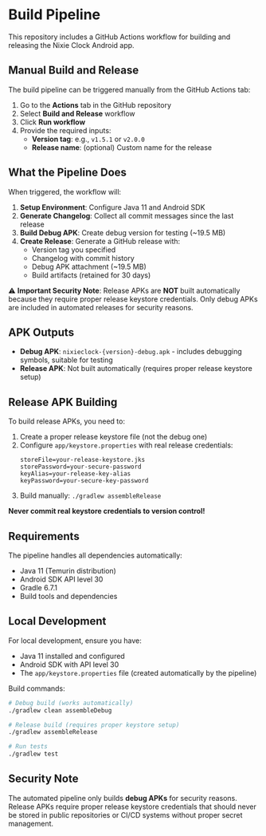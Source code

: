 # Build Pipeline

This repository includes a GitHub Actions workflow for building and releasing the Nixie Clock Android app.

## Manual Build and Release

The build pipeline can be triggered manually from the GitHub Actions tab:

1. Go to the **Actions** tab in the GitHub repository
2. Select **Build and Release** workflow
3. Click **Run workflow**
4. Provide the required inputs:
   - **Version tag**: e.g., `v1.5.1` or `v2.0.0`
   - **Release name**: (optional) Custom name for the release

## What the Pipeline Does

When triggered, the workflow will:

1. **Setup Environment**: Configure Java 11 and Android SDK
2. **Generate Changelog**: Collect all commit messages since the last release
3. **Build Debug APK**: Create debug version for testing (~19.5 MB)
4. **Create Release**: Generate a GitHub release with:
   - Version tag you specified
   - Changelog with commit history
   - Debug APK attachment (~19.5 MB)
   - Build artifacts (retained for 30 days)

⚠️ **Important Security Note**: Release APKs are **NOT** built automatically because they require proper release keystore credentials. Only debug APKs are included in automated releases for security reasons.

## APK Outputs

- **Debug APK**: `nixieclock-{version}-debug.apk` - includes debugging symbols, suitable for testing
- **Release APK**: Not built automatically (requires proper release keystore setup)

## Release APK Building

To build release APKs, you need to:

1. Create a proper release keystore file (not the debug one)
2. Configure `app/keystore.properties` with real release credentials:
   ```properties
   storeFile=your-release-keystore.jks
   storePassword=your-secure-password
   keyAlias=your-release-key-alias
   keyPassword=your-secure-key-password
   ```
3. Build manually: `./gradlew assembleRelease`

**Never commit real keystore credentials to version control!**

## Requirements

The pipeline handles all dependencies automatically:
- Java 11 (Temurin distribution)
- Android SDK API level 30
- Gradle 6.7.1
- Build tools and dependencies

## Local Development

For local development, ensure you have:
- Java 11 installed and configured
- Android SDK with API level 30
- The `app/keystore.properties` file (created automatically by the pipeline)

Build commands:
```bash
# Debug build (works automatically)
./gradlew clean assembleDebug

# Release build (requires proper keystore setup)
./gradlew assembleRelease

# Run tests
./gradlew test
```

## Security Note

The automated pipeline only builds **debug APKs** for security reasons. Release APKs require proper release keystore credentials that should never be stored in public repositories or CI/CD systems without proper secret management.